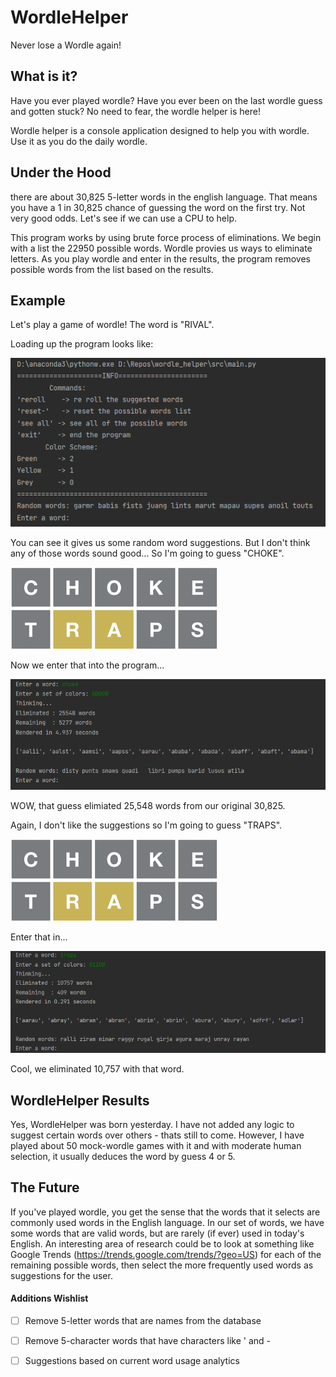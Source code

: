 # WordleHelper
Never lose a Wordle again!

## What is it?
Have you ever played wordle? Have you ever been on the last wordle guess and gotten stuck? No need to fear, the wordle helper is here!

Wordle helper is a console application designed to help you with wordle. Use it as you do the daily wordle.

## Under the Hood
there are about 30,825 5-letter words in the english language. That means you have a 1 in 30,825 chance of guessing the word on the first try. Not very good odds. Let's see if we can use a CPU to help.

This program works by using brute force process of eliminations. We begin with a list the 22950 possible words. Wordle provies us ways to eliminate letters. As you play wordle and enter in the results, the program removes possible words from the list based on the results.

## Example
Let's play a game of wordle! The word is  "RIVAL".

Loading up the program looks like:

![Menu](https://github.com/jocon15/WordleHelper/blob/master/images/menu.png)

You can see it gives us some random word suggestions.
But I don't think any of those words sound good... So I'm going to guess "CHOKE".

![guess1](https://github.com/jocon15/WordleHelper/blob/master/images/guess2.png)

Now we enter that into the program...

![input1](https://github.com/jocon15/WordleHelper/blob/master/images/input1.png)

WOW, that guess elimiated 25,548 words from our original 30,825.

Again, I don't like the suggestions so I'm going to guess "TRAPS".

![guess2](https://github.com/jocon15/WordleHelper/blob/master/images/guess2.png)

Enter that in...

![input2](https://github.com/jocon15/WordleHelper/blob/master/images/input2.png)

Cool, we eliminated 10,757 with that word.



## WordleHelper Results
Yes, WordleHelper was born yesterday. I have not added any logic to suggest certain words over others - thats still to come. However, I have played about 50 mock-wordle games with it and with moderate human selection, it usually deduces the word by guess 4 or 5.

## The Future
If you've played wordle, you get the sense that the words that it selects are commonly used words in the English language. In our set of words, we have some words that are valid words, but are rarely (if ever) used in today's English. An interesting area of research could be to look at something like Google Trends (https://trends.google.com/trends/?geo=US) for each of the remaining possible words, then select the more frequently used words as suggestions for the user.

#### Additions Wishlist
- [ ] Remove 5-letter words that are names from the database
- [ ] Remove 5-character words that have characters like ' and  -
- [ ] Suggestions based on current word usage analytics


